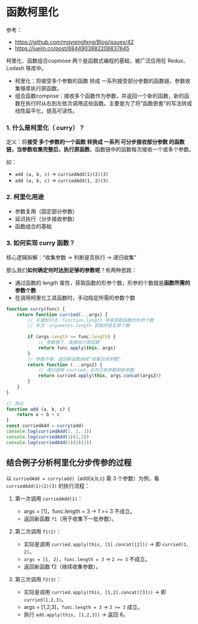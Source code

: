 # 函数柯里化

参考：
* https://github.com/mqyqingfeng/Blog/issues/42
* https://juejin.cn/post/6844903882208837645


柯里化、函数组合copmose 两个是函数式编程的基础，被广泛应用在 Redux、Lodash 等库中。
* 柯里化：将接受多个参数的函数 转成 一系列接受部分参数的函数链，参数收集够厚执行原函数。
* 组合函数compose：接收多个函数作为参数，并返回一个新的函数，新的函数在执行时从右到左依次调用这些函数。主要是为了将“函数嵌套”的写法转成 线性扁平化，提高可读性。



### 1. 什么是柯里化（ curry）？
定义：将**接受 多个参数的一个函数 转换成 一系列 可分步接收部分参数 的函数链，当参数收集完整后，执行原函数**。函数链中的函数每次接收一个或多个参数。

如：
* ```add (a, b, c)``` →  ```curriedAdd(1)(2)(3)```
* ```add (a, b, c)``` →  ```curriedAdd(1, 2)(3)```

### 2. 柯里化用途
* 参数复用（固定部分参数）
* 延迟执行（分步接收参数）
* 函数组合的基础

### 3. 如何实现 curry 函数？
核心逻辑拆解：“收集参数 → 判断是否执行 → 递归收集”

那么我们**如何确定何时达到足够的参数呢**？有两种思路：
* 通过函数的 length 属性，获取函数的形参个数，形参的个数就是**函数所需的参数个数**
* 在调用柯里化工具函数时，手动指定所需的参数个数
```js
function curry(func) {
    return function curried(...args) {
        // 关键知识点：function.length 用来获取函数的形参个数
        // 补充：arguments.length 获取的是实参个数
        
        if (args.length >= func.length) {
            // 参数够了，直接执行原函数
            return func.apply(this, args)
        }
        // 参数不够，返回新函数继续“收集后续参数”
        return function (...args2) {
            // 递归调用 curried，合并已有参数和新参数
            return curried.apply(this, args.concat(args2))
        }
    }
}
  
// 测试
function add (a, b, c) {
    return a + b + c
}
const curriedAdd = curry(add)
console.log(curriedAdd(1, 2, 3))
console.log(curriedAdd(1)(2,3))
console.log(curriedAdd(1)(2)(3))
```

## 结合例子分析柯里化分步传参的过程
以 `curriedAdd = curry(add)`（add(a,b,c) 需 3 个参数）为例，看 `curriedAdd(1)(2)(3)` 的执行流程：

1. 第一次调用 `curriedAdd(1)`：
    * args = [1]，func.length = 3 → 1 >= 3 不成立。
    * 返回新函数 `f1`（用于收集下一批参数）。

2. 第二次调用 `f1(2)`：
    * 实际是调用 `curried.apply(this, [1].concat([2]))` → 即 `curried(1, 2)`。
    * `args = [1, 2]`，`func.length = 3` → `2 >= 3` 不成立。
    * 返回新函数 f2（继续收集参数）。

3. 第三次调用 `f2(3)`：
    * 实际是调用 `curried.apply(this, [1,2].concat([3]))` → 即 `curried(1,2,3)`。
    * args = [1,2,3]，`func.length = 3` → `3 >= 3` 成立。
    * 执行 `add.apply(this, [1,2,3])` → 返回 6。
